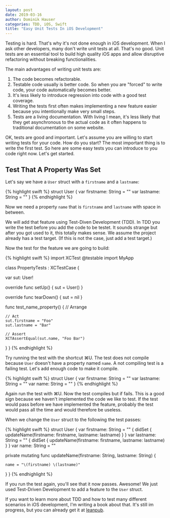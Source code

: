 ```yaml
---
layout: post
date: 2019-03-16
author: Dominik Hauser
categories: TDD, iOS, Swift
title: "Easy Unit Tests In iOS Development"
---
```


Testing is hard. That's why it's not done enough in iOS development. When I ask other developers, many don't write unit tests at all. That's no good. Unit tests are an essential tool to build high quality iOS apps and allow disruptive refactoring without breaking functionalities.

The main advantages of writing unit tests are:
1. The code becomes refactorable.
2. Testable code usually is better code. So when you are "forced" to write code, your code automatically becomes better.
3. It's less likely to introduce regression into code with a good test coverage.
4. Writing the tests first often makes implementing a new feature easier because you intentionally make very small steps.
5. Tests are a living documentation. With living I mean, it's less likely that they get asynchronous to the actual code as it often happens to traditional documentation on some website.

OK, tests are good and important. Let's assume you are willing to start writing tests for your code. How do you start? The most important thing is to write the first test. So here are some easy tests you can introduce to you code right now. Let's get started.

## Test That A Property Was Set

Let's say we have a `User` struct with a `firstname` and a `lastname`:

{% highlight swift %}
struct User {
  var firstname: String = ""
  var lastname: String = ""
}
{% endhighlight %}

Now we need a property `name` that is `firstname` and `lastname` with space in between. 

We will add that feature using Test-Diven Development (TDD). In TDD you write the test before you add the code to be testet. It sounds strange but after you got used to it, this totally makes sense. We assume the project already has a test target. (If this is not the case, just add a test target.)

Now the test for the feature we are going to build:

{% highlight swift %}
import XCTest
@testable import MyApp

class PropertyTests : XCTestCase {
  
  var sut: User!
  
  override func setUp() {
    sut = User()
  }
  
  override func tearDown() {
    sut = nil
  }
  
  func test_name_property() {
    // Arrange

    // Act
    sut.firstname = "Foo"
    sut.lastname = "Bar"
    
    // Assert
    XCTAssertEqual(sut.name, "Foo Bar")
  }
}
{% endhighlight %}

Try running the test with the shortcut ⌘U. The test does not compile because `User` doesn't have a property named `name`. A not compiling test is a failing test. Let's add enough code to make it compile.

{% highlight swift %}
struct User {
  var firstname: String = ""
  var lastname: String = ""
  var name: String = ""
}
{% endhighlight %}

Again run the test with ⌘U. Now the test compiles but if fails. This is a good sign because we haven't implemented the code we like to test. If the test would pass before we have implemented the feature, probably the test would pass all the time and would therefore be useless.

When we change the `User` struct to the following the test passes:

{% highlight swift %}
struct User {
  var firstname: String = "" {
    didSet {
      updateName(firstname: firstname,
                 lastname: lastname)
    }
  }
  var lastname: String = "" {
    didSet {
      updateName(firstname: firstname,
                 lastname: lastname)
    }
  }
  var name: String = ""
  
  private mutating func updateName(firstname: String, lastname: String) {
    
    name = "\(firstname) \(lastname)"
  }
}
{% endhighlight %}

If you run the test again, you'll see that it now passes. Awesome! We just used Test-Driven Development to add a feature to the `User` struct.

If you want to learn more about TDD and how to test many different scenarios in iOS development, I'm writing a book about that. It's still im progress, but you can already get it at [leanpub](https://leanpub.com/tddfakebookforios).
